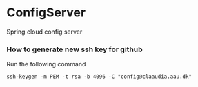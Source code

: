 # ConfigServer
Spring cloud config server

### How to generate new ssh key for github

Run the following command
```
ssh-keygen -m PEM -t rsa -b 4096 -C "config@claaudia.aau.dk"
```

